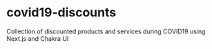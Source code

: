 # covid19-discounts
Collection of discounted products and services during COVID19 using Next.js and Chakra UI
